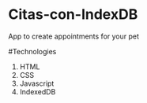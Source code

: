 # Citas-con-IndexDB

App to create appointments for your pet

#Technologies
1. HTML
2. CSS
3. Javascript
4. IndexedDB
